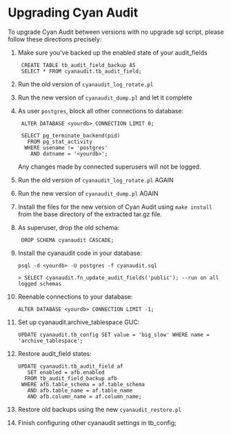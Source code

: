 Upgrading Cyan Audit
====================

To upgrade Cyan Audit between versions with no upgrade sql script, please follow
these directions precisely:

1. Make sure you've backed up the enabled state of your audit_fields

        CREATE TABLE tb_audit_field_backup AS
        SELECT * FROM cyanaudit.tb_audit_field;

2. Run the old version of `cyanaudit_log_rotate.pl`

3. Run the new version of `cyanaudit_dump.pl` and let it complete

4. As user `postgres`, block all other connections to database: 

        ALTER DATABASE <yourdb> CONNECTION LIMIT 0;

        SELECT pg_terminate_backend(pid)
          FROM pg_stat_activity
         WHERE usename != 'postgres'
           AND datname = '<yourdb>';

   Any changes made by connected superusers will not be logged.

5. Run the old version of `cyanaudit_log_rotate.pl` AGAIN

6. Run the new version of `cyanaudit_dump.pl` AGAIN 

7. Install the files for the new version of Cyan Audit using `make install` from
   the base directory of the extracted tar.gz file.

8. As superuser, drop the old schema:

        DROP SCHEMA cyanaudit CASCADE;

10. Install the cyanaudit code in your database:
    
        psql -d <yourdb> -U postgres -f cyanaudit.sql

        > SELECT cyanaudit.fn_update_audit_fields('public'); --run on all logged schemas

11. Reenable connections to your database:

        ALTER DATABASE <yourdb> CONNECTION LIMIT -1;

12. Set up cyanaudit.archive_tablespace GUC:

        UPDATE cyanaudit.tb_config SET value = 'big_slow' WHERE name = 'archive_tablespace';

13. Restore audit_field states:

        UPDATE cyanaudit.tb_audit_field af
           SET enabled = afb.enabled
          FROM tb_audit_field_backup afb
         WHERE afb.table_schema = af.table_schema
           AND afb.table_name = af.table_name
           AND afb.column_name = af.column_name;

14. Restore old backups using the new `cyanaudit_restore.pl`

15. Finish configuring other cyanaudit settings in tb_config;
